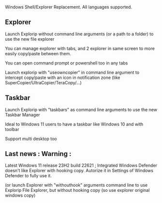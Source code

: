 Windows Shell/Explorer Replacement. All languages supported.

Explorer
--------
Launch Explorip without command line arguments (or a path to a folder) to use the new file explorer

You can manage explorer with tabs, and 2 explorer in same screen to more easily copy/paste between them.

You can open command prompt or powershell too in any tabs

Launch explorip with "useowncopier" in command line argument to intercept copy/paste with an icon in notification zone (like SuperCopier/UltraCopier/TeraCopy/...)



Taskbar
-------
Launch Explorip with "taskbars" as command line arguments to use the new Taskbar Manager

Ideal to Windows 11 users to have a taskbar like Windows 10 and with toolbar

Support multi desktop too



Last news : Warning :
---------------------
Latest Windows 11 release 23H2 build 22621 ; Integrated Windows Defender doesn't like Explorer with hooking copy. Autorize it in Settings of Windows Defender to fully use it.

(or launch Explorer with "withouthook" arguments command line to use Explorip File Explorer, but without hooking copy (so use explorer original windows copy)

